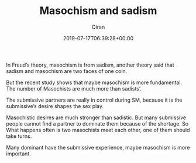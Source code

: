 ﻿---
title: Masochism and sadism
author: Qiran
type: post
date: 2019-07-17T06:39:28+00:00
aliases: ["/masochism-and-sadism/"]
tags:
  - Masochism And the Self
---
In Freud&#8217;s theory, masochism is from sadism, another theory said that sadism and masochism are two faces of one coin.

But the recent study shows that maybe masochism is more fundamental. The number of Masochists are much more than sadists&#8217;.

The submissive partners are really in control during SM, because it is the submissive&#8217;s desire shapes the sex play.

Masochistic desires are much stronger than sadistic. But many submissive people cannot find a partner to dominate them because of the shortage. So What happens often is two masochists meet each other, one of them should take turns.

Many dominant have the submissive experience, maybe masochism is more important.
